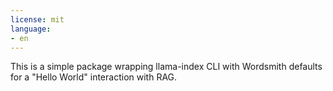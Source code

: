 ```yaml
---
license: mit
language:
- en
---
```

This is a simple package wrapping llama-index CLI with Wordsmith defaults for a "Hello World" interaction with RAG.